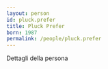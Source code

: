 ```yaml
---
layout: person
id: pluck.prefer
title: Pluck Prefer
born: 1987
permalink: /people/pluck.prefer
---
```


Dettagli della persona 
